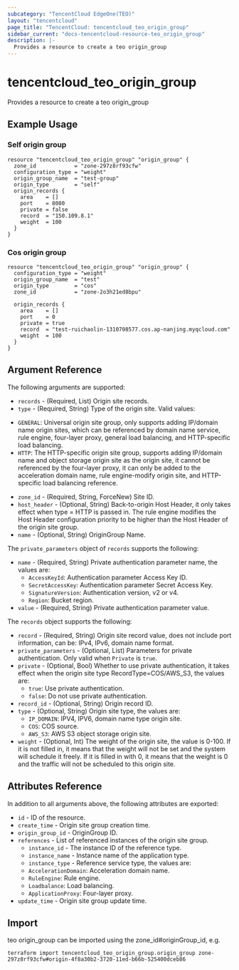 ```yaml
---
subcategory: "TencentCloud EdgeOne(TEO)"
layout: "tencentcloud"
page_title: "TencentCloud: tencentcloud_teo_origin_group"
sidebar_current: "docs-tencentcloud-resource-teo_origin_group"
description: |-
  Provides a resource to create a teo origin_group
---
```


# tencentcloud_teo_origin_group

Provides a resource to create a teo origin_group

## Example Usage

### Self origin group

```hcl
resource "tencentcloud_teo_origin_group" "origin_group" {
  zone_id            = "zone-297z8rf93cfw"
  configuration_type = "weight"
  origin_group_name  = "test-group"
  origin_type        = "self"
  origin_records {
    area    = []
    port    = 8080
    private = false
    record  = "150.109.8.1"
    weight  = 100
  }
}
```

### Cos origin group

```hcl
resource "tencentcloud_teo_origin_group" "origin_group" {
  configuration_type = "weight"
  origin_group_name  = "test"
  origin_type        = "cos"
  zone_id            = "zone-2o3h21ed8bpu"

  origin_records {
    area    = []
    port    = 0
    private = true
    record  = "test-ruichaolin-1310708577.cos.ap-nanjing.myqcloud.com"
    weight  = 100
  }
}
```

## Argument Reference

The following arguments are supported:

* `records` - (Required, List) Origin site records.
* `type` - (Required, String) Type of the origin site. Valid values:
- `GENERAL`: Universal origin site group, only supports adding IP/domain name origin sites, which can be referenced by domain name service, rule engine, four-layer proxy, general load balancing, and HTTP-specific load balancing.
- `HTTP`: The HTTP-specific origin site group, supports adding IP/domain name and object storage origin site as the origin site, it cannot be referenced by the four-layer proxy, it can only be added to the acceleration domain name, rule engine-modify origin site, and HTTP-specific load balancing reference.
* `zone_id` - (Required, String, ForceNew) Site ID.
* `host_header` - (Optional, String) Back-to-origin Host Header, it only takes effect when type = HTTP is passed in. The rule engine modifies the Host Header configuration priority to be higher than the Host Header of the origin site group.
* `name` - (Optional, String) OriginGroup Name.

The `private_parameters` object of `records` supports the following:

* `name` - (Required, String) Private authentication parameter name, the values are:
  - `AccessKeyId`: Authentication parameter Access Key ID.
  - `SecretAccessKey`: Authentication parameter Secret Access Key.
  - `SignatureVersion`: Authentication version, v2 or v4.
  - `Region`: Bucket region.
* `value` - (Required, String) Private authentication parameter value.

The `records` object supports the following:

* `record` - (Required, String) Origin site record value, does not include port information, can be: IPv4, IPv6, domain name format.
* `private_parameters` - (Optional, List) Parameters for private authentication. Only valid when `Private` is `true`.
* `private` - (Optional, Bool) Whether to use private authentication, it takes effect when the origin site type RecordType=COS/AWS_S3, the values are:
  - `true`: Use private authentication.
  - `false`: Do not use private authentication.
* `record_id` - (Optional, String) Origin record ID.
* `type` - (Optional, String) Origin site type, the values are:
  - `IP_DOMAIN`: IPV4, IPV6, domain name type origin site.
  - `COS`: COS source.
  - `AWS_S3`: AWS S3 object storage origin site.
* `weight` - (Optional, Int) The weight of the origin site, the value is 0-100. If it is not filled in, it means that the weight will not be set and the system will schedule it freely. If it is filled in with 0, it means that the weight is 0 and the traffic will not be scheduled to this origin site.

## Attributes Reference

In addition to all arguments above, the following attributes are exported:

* `id` - ID of the resource.
* `create_time` - Origin site group creation time.
* `origin_group_id` - OriginGroup ID.
* `references` - List of referenced instances of the origin site group.
  * `instance_id` - The instance ID of the reference type.
  * `instance_name` - Instance name of the application type.
  * `instance_type` - Reference service type, the values are:
  - `AccelerationDomain`: Acceleration domain name.
  - `RuleEngine`: Rule engine.
  - `Loadbalance`: Load balancing.
  - `ApplicationProxy`: Four-layer proxy.
* `update_time` - Origin site group update time.


## Import

teo origin_group can be imported using the zone_id#originGroup_id, e.g.
````
terraform import tencentcloud_teo_origin_group.origin_group zone-297z8rf93cfw#origin-4f8a30b2-3720-11ed-b66b-525400dceb86
````

